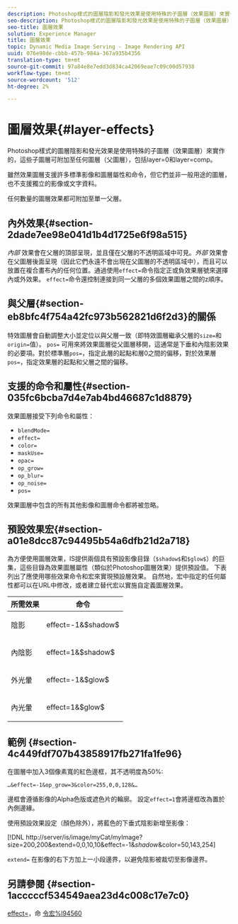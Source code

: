 ```yaml
---
description: Photoshop樣式的圖層陰影和發光效果是使用特殊的子圖層（效果圖層）來實作的，這些子圖層可附加至任何圖層（父圖層），包括layer=0和layer=comp。
seo-description: Photoshop樣式的圖層陰影和發光效果是使用特殊的子圖層（效果圖層）來實作的，這些子圖層可附加至任何圖層（父圖層），包括layer=0和layer=comp。
seo-title: 圖層效果
solution: Experience Manager
title: 圖層效果
topic: Dynamic Media Image Serving - Image Rendering API
uuid: 076e98de-cbbb-457b-984a-367a935b4356
translation-type: tm+mt
source-git-commit: 97a84e8e7edd3d834ca42069eae7c09c00d57938
workflow-type: tm+mt
source-wordcount: '512'
ht-degree: 2%

---
```



# 圖層效果{#layer-effects}

Photoshop樣式的圖層陰影和發光效果是使用特殊的子圖層（效果圖層）來實作的，這些子圖層可附加至任何圖層（父圖層），包括layer=0和layer=comp。

雖然效果圖層支援許多標準影像和圖層屬性和命令，但它們並非一般用途的圖層，也不支援獨立的影像或文字資料。

任何數量的圖層效果都可附加至單一父層。

## 內外效果{#section-2dade7ee98e041d1b4d1725e6f98a515}

*內部* 效果會在父層的頂部呈現，並且僅在父層的不透明區域中可見。*外部* 效果會在父圖層後面呈現（因此它們永遠不會出現在父圖層的不透明區域中），而且可以放置在複合畫布內的任何位置。通過使用`effect=`命令指定正或負效果層號來選擇內或外效果。 `effect=`命令還控制連接到同一父層的多個效果圖層之間的z順序。

## 與父層{#section-eb8bfc4f754a42fc973b562821d6f2d3}的關係

特效圖層會自動調整大小並定位以與父層一致（即特效圖層繼承父層的`size=`和`origin=`值）。 `pos=` 可用來將效果圖層從父圖層移開，這通常是下垂和內陰影效果的必要項。對於標準層`pos=`，指定此層的起點和層0之間的偏移，對於效果層`pos=`，指定效果層的起點和父層之間的偏移。

## 支援的命令和屬性{#section-035fc6bcba7d4e7ab4bd46687c1d8879}

效果圖層接受下列命令和屬性：

* `blendMode=`
* `effect=`
* `color=`
* `maskUse=`
* `opac=`
* `op_grow=`
* `op_blur=`
* `op_noise=`
* `pos=`

效果圖層中包含的所有其他影像和圖層命令都將被忽略。

## 預設效果宏{#section-a01e8dcc87c94495b54a6dfb21d2a718}

為方便使用圖層效果，IS提供兩個具有預設影像目錄（`$shadow$`和`$glow$`）的巨集，這些目錄為效果圖層屬性（類似於Photoshop圖層效果）提供預設值。 下表列出了應使用哪些效果命令和宏來實現預設層效果。 自然地，宏中指定的任何屬性都可以在URL中修改，或者建立替代宏以實施自定義圖層效果。

<table id="table_8089C41AD1F24223A58C7DD8F4DDF73C"> 
 <thead> 
  <tr> 
   <th class="entry"> <b> 所需效果</b> </th> 
   <th class="entry"> <b> 命令</b> </th> 
  </tr> 
 </thead>
 <tbody> 
  <tr> 
   <td> <p> 陰影 </p> </td> 
   <td> <p> <span class="codeph"> effect=-1&amp;$shadow$</span> </p> </td> 
  </tr> 
  <tr> 
   <td> <p> 內陰影 </p> </td> 
   <td> <p> <span class="codeph"> effect=1&amp;$shadow$</span> </p> </td> 
  </tr> 
  <tr> 
   <td> <p> 外光暈 </p> </td> 
   <td> <p> <span class="codeph"> effect=-1&amp;$glow$</span> </p> </td> 
  </tr> 
  <tr> 
   <td> <p> 內光暈 </p> </td> 
   <td> <p> <span class="codeph"> effect=1&amp;$glow$</span> </p> </td> 
  </tr> 
 </tbody> 
</table>

## 範例 {#section-4c449fdf707b43858917fb271fa1fe96}

在圖層中加入3個像素寬的紅色邊框，其不透明度為50%:

`…&effect=-1&op_grow=3&color=255,0,0,128&…`

邊框會遵循影像的Alpha色版或遮色片的輪廓。 設定`effect=1`會將邊框改為置於內側邊緣。

使用預設效果設定（顏色除外），將藍色的下垂式陰影新增至影像：

[!DNL http://server/is/image/myCat/myImage?size=200,200&extend=0,0,10,10&effect=-1&$shadow$&color=50,143,254]

`extend=` 在影像的右下方加上一小段邊界，以避免陰影被裁切至影像邊界。

## 另請參閱 {#section-1acccccf534549aea23d4c008c17e7c0}

[effect=](../../../../../is-api/http-ref/image-serving-api-ref/c-http-protocol-reference/c-command-reference/r-effect.md#reference-b1296c4afed047fb921bbc1e33752135)，命 [令宏%l94560](../../../../../is-api/http-ref/image-serving-api-ref/c-http-protocol-reference/c-syntax-and-features/r-is-http-command-macros.md#reference-ea2a9571c65a46da83eca27d0013cbf9)
